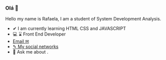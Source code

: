 ### Olá  👋
Hello my name is Rafaela, I am a student of System Development Analysis.
- ✔ I am currently learning HTML CSS and JAVASCRIPT
- 💻 ⌛ Front End Developer 
- <a href="https://gmail.google.com/gmail/u/rafaelamotta2016@gmail.com ">Email ✉</a>
- <a href="https://www.linkedin.com/in/rafaela-motta-a7b9b51bb">✎ My social networks</a>
- 💬 Ask me about .
<!--
**RafaelaMotta/RafaelaMotta** is a ✨ _special_ ✨ repository because its `README.md` (this file) appears on your GitHub profile.
